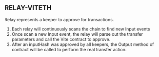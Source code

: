 ## RELAY-VITETH
Relay represents a keeper to approve for transactions. 

1. Each relay will continuously scans the chain to find new Input events
2. Once scan a new Input event, the relay will parse out the transfer parameters and call the Vite contract to approve.
3. After an inputHash was approved by all keepers, the Output method of contract will be called to perform the real transfer action.

